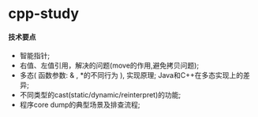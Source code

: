 # cpp-study

#### 技术要点

* 智能指针;
* 右值、左值引用，解决的问题(move的作用,避免拷贝问题);
* 多态( 函数参数: & , *的不同行为 ), 实现原理; Java和C++在多态实现上的差异;
* 不同类型的cast(static/dynamic/reinterpret)的功能;
* 程序core dump的典型场景及排查流程;


